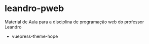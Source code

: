 # leandro-pweb
Material de Aula para a disciplina de programação web do professor Leandro

- vuepress-theme-hope